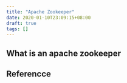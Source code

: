 ```yaml
---
title: "Apache Zookeeper"
date: 2020-01-10T23:09:15+08:00
draft: true
tags: []
---
```


## What is an apache zookeeper

## Referencce

